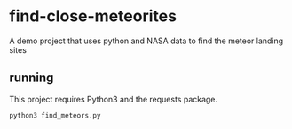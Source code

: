 # find-close-meteorites
A demo project that uses python and NASA data to find the meteor landing sites

## running

This project requires Python3 and the requests package.

`python3 find_meteors.py`
